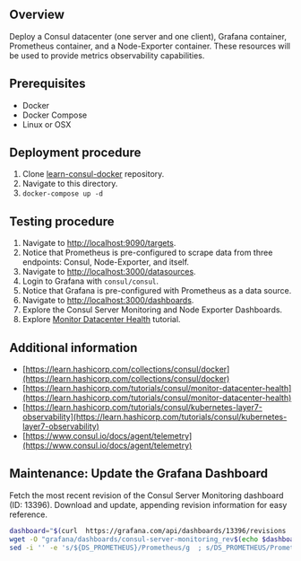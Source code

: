 ## Overview

Deploy a Consul datacenter (one server and one client), Grafana container, Prometheus container, and a Node-Exporter container. These resources will be used to provide metrics observability capabilities.

## Prerequisites

- Docker
- Docker Compose
- Linux or OSX

## Deployment procedure

1. Clone [learn-consul-docker](https://github.com/hashicorp/learn-consul-docker) repository.
2. Navigate to this directory.
3. `docker-compose up -d`

## Testing procedure

1. Navigate to [http://localhost:9090/targets](http://localhost:9090/targets).
2. Notice that Prometheus is pre-configured to scrape data from three endpoints: Consul, Node-Exporter, and itself.
3. Navigate to [http://localhost:3000/datasources](http://localhost:3000/datasources).
4. Login to Grafana with `consul/consul`.
5. Notice that Grafana is pre-configured with Prometheus as a data source.
6. Navigate to [http://localhost:3000/dashboards](http://localhost:3000/dashboards).
7. Explore the Consul Server Monitoring and Node Exporter Dashboards.
8. Explore [Monitor Datacenter Health](https://learn.hashicorp.com/tutorials/consul/monitor-datacenter-health) tutorial.

## Additional information

- [https://learn.hashicorp.com/collections/consul/docker](https://learn.hashicorp.com/collections/consul/docker)
- [https://learn.hashicorp.com/tutorials/consul/monitor-datacenter-health](https://learn.hashicorp.com/tutorials/consul/monitor-datacenter-health)
- [https://learn.hashicorp.com/tutorials/consul/kubernetes-layer7-observability](https://learn.hashicorp.com/tutorials/consul/kubernetes-layer7-observability)
- [https://www.consul.io/docs/agent/telemetry](https://www.consul.io/docs/agent/telemetry)


## Maintenance: Update the Grafana Dashboard
Fetch the most recent revision of the Consul Server Monitoring dashboard (ID: 13396). Download and update, appending revision information for easy reference.

```sh
dashboard="$(curl  https://grafana.com/api/dashboards/13396/revisions | jq -r '.items | max_by(.revision) | { revision, path: .links[] | select(.rel == "download").href }')"
wget -O "grafana/dashboards/consul-server-monitoring_rev$(echo $dashboard | jq -r .revision).json" "https://grafana.com/api$(echo $dashboard | jq -r .path)"
sed -i '' -e 's/${DS_PROMETHEUS}/Prometheus/g  ; s/DS_PROMETHEUS/Prometheus/g' "grafana/dashboards/consul-server-monitoring_rev$(echo $dashboard | jq -r .revision).json"
```
